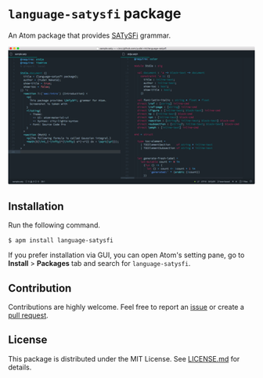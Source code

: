 # `language-satysfi` package

An Atom package that provides [SATySFi][] grammar.

[![Preview of the package][preview]][preview]

## Installation

Run the following command.

```console
$ apm install language-satysfi
```

If you prefer installation via GUI, you can open Atom's setting pane, go to __Install__ > __Packages__ tab and search for `language-satysfi`.

## Contribution
Contributions are highly welcome. Feel free to report an [issue][] or create a [pull request][].
 
## License
This package is distributed under the MIT License.
See [LICENSE.md](./LICENSE.md) for details.

[SATySFi]: https://github.com/gfngfn/SATySFi
[preview]: https://raw.githubusercontent.com/yudai-nkt/language-satysfi/master/preview.png
[issue]: https://github.com/yudai-nkt/language-satysfi/issues
[pull request]: https://github.com/yudai-nkt/language-satysfi/pulls
